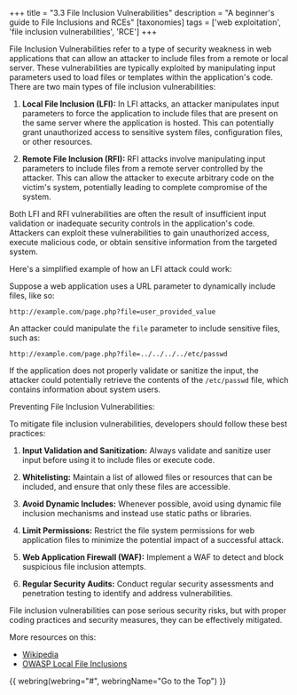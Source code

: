 +++
title = "3.3 File Inclusion Vulnerabilities"
description = "A beginner's guide to File Inclusions and RCEs"
[taxonomies]
tags = ['web exploitation', 'file inclusion vulnerabilities', 'RCE']
+++


File Inclusion Vulnerabilities refer to a type of security weakness in web applications that can allow an attacker to include files from a remote or local server. These vulnerabilities are typically exploited by manipulating input parameters used to load files or templates within the application's code. There are two main types of file inclusion vulnerabilities:

1. **Local File Inclusion (LFI):** In LFI attacks, an attacker manipulates input parameters to force the application to include files that are present on the same server where the application is hosted. This can potentially grant unauthorized access to sensitive system files, configuration files, or other resources.

2. **Remote File Inclusion (RFI):** RFI attacks involve manipulating input parameters to include files from a remote server controlled by the attacker. This can allow the attacker to execute arbitrary code on the victim's system, potentially leading to complete compromise of the system.

Both LFI and RFI vulnerabilities are often the result of insufficient input validation or inadequate security controls in the application's code. Attackers can exploit these vulnerabilities to gain unauthorized access, execute malicious code, or obtain sensitive information from the targeted system.

Here's a simplified example of how an LFI attack could work:

Suppose a web application uses a URL parameter to dynamically include files, like so:

```
http://example.com/page.php?file=user_provided_value
```

An attacker could manipulate the `file` parameter to include sensitive files, such as:

```
http://example.com/page.php?file=../../../../etc/passwd
```

If the application does not properly validate or sanitize the input, the attacker could potentially retrieve the contents of the `/etc/passwd` file, which contains information about system users.

Preventing File Inclusion Vulnerabilities:

To mitigate file inclusion vulnerabilities, developers should follow these best practices:

1. **Input Validation and Sanitization:** Always validate and sanitize user input before using it to include files or execute code.

2. **Whitelisting:** Maintain a list of allowed files or resources that can be included, and ensure that only these files are accessible.

3. **Avoid Dynamic Includes:** Whenever possible, avoid using dynamic file inclusion mechanisms and instead use static paths or libraries.

4. **Limit Permissions:** Restrict the file system permissions for web application files to minimize the potential impact of a successful attack.

5. **Web Application Firewall (WAF):** Implement a WAF to detect and block suspicious file inclusion attempts.

6. **Regular Security Audits:** Conduct regular security assessments and penetration testing to identify and address vulnerabilities.

File inclusion vulnerabilities can pose serious security risks, but with proper coding practices and security measures, they can be effectively mitigated.

More resources on this:

- [Wikipedia](https://en.wikipedia.org/wiki/File_inclusion_vulnerability)
- [OWASP Local File Inclusions](https://owasp.org/www-project-web-security-testing-guide/v42/4-Web_Application_Security_Testing/07-Input_Validation_Testing/11.1-Testing_for_Local_File_Inclusion)

{{ webring(webring="#", webringName="Go to the Top") }}
